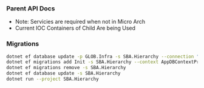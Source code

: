 ### Parent API Docs
- Note: Servicies are required when not in Micro Arch
- Current IOC Containers of Child Are being Used

### Migrations
```bash
dotnet ef database update -p GLOB.Infra -s SBA.Hierarchy --connection "Server=localhost;Database=SBA;User Id=sa;Password=asdf1234;Encrypt=false"
dotnet ef migrations add Init -s SBA.Hierarchy --context AppDBContextProj
dotnet ef migrations remove -s SBA.Hierarchy
dotnet ef database update -s SBA.Hierarchy
dotnet run --project SBA.Hierarchy
```